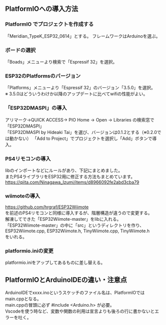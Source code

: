 ## PlatformIOへの導入方法

### PlatformIO でプロジェクトを作成する
「Meridian_TypeK_ESP32_0614」とする。
フレームワークはArduinoを選ぶ。
  
### ボードの選択
「Boads」メニューより検索で「Espressif 32」を選択。
  
### ESP32のPlatformsのバージョン
「Platforms」メニューより「Espressif 32」のバージョン「3.5.0」を選択。  
※ 3.5.0はどういうわけか以降のアップデートに比べてwifiの性能がよい。
  
### 「ESP32DMASPI」の導入
アリマーク→QUICK ACCESS→ PIO Home → Open → Libraries の検索窓で「ESP32DMASPI」  
「ESP32DMASPI by Hideaki Tai」を選び、バージョンは0.1.2とする（※0.2.0では動かない）
「Add to Project」でプロジェクトを選択し「Add」ボタンで導入。
  
### PS4リモコンの導入
libのインポートなどにルールがあり、下記にまとめました。  
またPS4ライブラリをESP32用に修正する方法もまとめています。  
https://qiita.com/Ninagawa_Izumi/items/d8966092fe2abd3cba79
  
### wiimoteの導入
https://github.com/hrgraf/ESP32Wiimote  
を前述のPS4リモコンと同様に導入するが、階層構造が違うので変更する。  
解凍してできた「ESP32Wiimote-master」をlibに入れる。  
「ESP32Wiimote-master」の中に「src」というディレクトリを作り、   
ESP32Wiimote.cpp, ESP32Wiimote.h, TinyWiimote.cpp, TinyWiimote.h  
をいれる。
  
### platformio.iniの変更
platformio.iniをアップしてあるものに差し替える。
   
## PlatformIOとArduinoIDEの違い・注意点
ArduinoIDEでxxxx.inoというスケッチのファイル名は、PlatformIOではmain.cppとなる。  
main.cppの冒頭に必ず #include <Arduino.h> が必要。  
Vscodeを使う時など、変数や関数の利用は宣言よりも後ろの行に書かないとエラーを吐く。  
